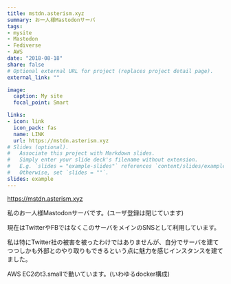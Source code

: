 ```yaml
---
title: mstdn.asterism.xyz
summary: お一人様Mastodonサーバ
tags:
- mysite
- Mastodon
- Fediverse
- AWS
date: "2018-08-18"
share: false
# Optional external URL for project (replaces project detail page).
external_link: ""

image:
  caption: My site
  focal_point: Smart

links:
- icon: link
  icon_pack: fas
  name: LINK
  url: https://mstdn.asterism.xyz
# Slides (optional).
#   Associate this project with Markdown slides.
#   Simply enter your slide deck's filename without extension.
#   E.g. `slides = "example-slides"` references `content/slides/example-slides.md`.
#   Otherwise, set `slides = ""`.
slides: example
---
```


https://mstdn.asterism.xyz

私のお一人様Mastodonサーバです。(ユーザ登録は閉じています)

現在はTwitterやFBではなくこのサーバをメインのSNSとして利用しています。

私は特にTwitter社の被害を被ったわけではありませんが、自分でサーバを建てつつしかも外部とのやり取りもできるという点に魅力を感じインスタンスを建てました。

AWS EC2のt3.smallで動いています。(いわゆるdocker構成)
